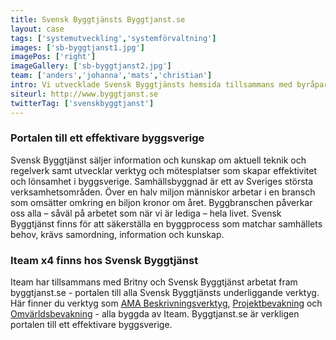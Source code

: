 ```yaml
---
title: Svensk Byggtjänsts Byggtjanst.se
layout: case
tags: ['systemutveckling','systemförvaltning']
images: ['sb-byggtjanst1.jpg']
imagePos: ['right']
imageGallery: ['sb-byggtjanst2.jpg']
team: ['anders','johanna','mats','christian']
intro: Vi utvecklade Svensk Byggtjänsts hemsida tillsammans med byråpartnern Britny.
siteurl: http://www.byggtjanst.se
twitterTag: ['svenskbyggtjanst']
---
```


### Portalen till ett effektivare byggsverige
Svensk Byggtjänst säljer information och kunskap om aktuell teknik och regelverk samt utvecklar verktyg och mötesplatser som skapar effektivitet och lönsamhet i byggsverige. Samhällsbyggnad är ett av Sveriges största verksamhetsområden. Över en halv miljon människor arbetar i en bransch som omsätter omkring en biljon kronor om året. Byggbranschen påverkar oss alla – såväl på arbetet som när vi är lediga – hela livet. Svensk Byggtjänst finns för att säkerställa en byggprocess som matchar samhällets behov, krävs samordning, information och kunskap.

### Iteam x4 finns hos Svensk Byggtjänst
Iteam har tillsammans med Britny och Svensk Byggtjänst arbetat fram byggtjanst.se - portalen till alla Svensk Byggtjänsts underliggande verktyg. Här finner du verktyg som [AMA Beskrivningsverktyg](cases/amabv), [Projektbevakning](cases/projektbevakning) och [Omvärldsbevakning](cases/omvarldsbevakning) - alla byggda av Iteam. Byggtjanst.se är verkligen portalen till ett effektivare byggsverige.